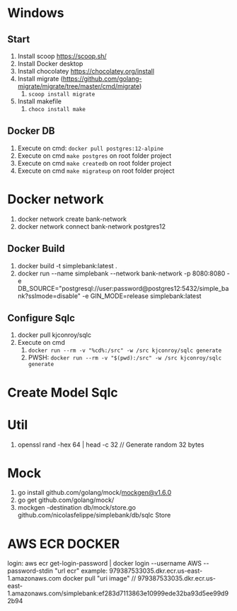 # Windows

## Start
1. Install scoop  https://scoop.sh/
2. Install Docker desktop
3. Install chocolatey https://chocolatey.org/install
4. Install migrate (https://github.com/golang-migrate/migrate/tree/master/cmd/migrate)
   1. `scoop install migrate`
5. Install makefile
   1. `choco install make`


## Docker DB

1. Execute on cmd: `docker pull postgres:12-alpine`
2. Execute on cmd `make postgres` on root folder project
3. Execute on cmd `make createdb` on root folder project
4. Execute on cmd `make migrateup` on root folder project

# Docker network
1. docker network create bank-network 
2. docker network connect bank-network postgres12

## Docker Build
1. docker build -t simplebank:latest .
2. docker run --name simplebank --network bank-network -p 8080:8080 -e DB_SOURCE="postgresql://user:password@postgres12:5432/simple_bank?sslmode=disable" -e  GIN_MODE=release  simplebank:latest


## Configure Sqlc
1. docker pull kjconroy/sqlc
2. Execute on cmd
   1. `docker run --rm -v "%cd%:/src" -w /src kjconroy/sqlc generate`
   2. PWSH: `docker run --rm -v "$(pwd):/src" -w /src kjconroy/sqlc generate`

# Create Model Sqlc


# Util
1. openssl rand -hex 64 | head -c 32  // Generate random 32 bytes

# Mock
 1. go install github.com/golang/mock/mockgen@v1.6.0
 2. go get github.com/golang/mock/ 
 3. mockgen -destination db/mock/store.go  github.com/nicolasfelippe/simplebank/db/sqlc Store


# AWS ECR DOCKER

login:
aws ecr get-login-password | docker login --username AWS --password-stdin "url ecr" example: 979387533035.dkr.ecr.us-east-1.amazonaws.com
docker pull "uri image" // 979387533035.dkr.ecr.us-east-1.amazonaws.com/simplebank:ef283d7113863e10999ede32ba93d5ee99d92b94